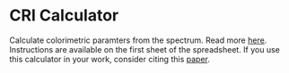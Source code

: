 # CRI Calculator

Calculate colorimetric paramters from the spectrum. 
Read more [here](https://www.lokeshmishra.com/science/projects#h.i5ptdbm1k4bw). 
Instructions are available on the first sheet of the spreadsheet. 
If you use this calculator in your work, consider citing this [paper](https://doi.org/10.1016/j.jlumin.2015.08.063).

